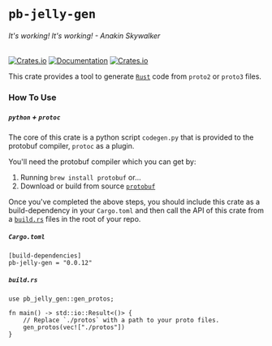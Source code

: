 # `pb-jelly-gen`
###### It's working! It's working! - Anakin Skywalker
[![Crates.io](https://img.shields.io/crates/v/pb-jelly-gen)](https://crates.io/crates/pb-jelly-gen) [![Documentation](https://docs.rs/pb-jelly-gen/badge.svg)](https://docs.rs/pb-jelly-gen) [![Crates.io](https://img.shields.io/crates/l/pb-jelly-gen)](LICENSE)

This crate provides a tool to generate [`Rust`](https://www.rust-lang.org/) code from `proto2` or `proto3` files.

### How To Use

##### `python` + `protoc`
The core of this crate is a python script `codegen.py` that is provided to the protobuf compiler, `protoc` as a plugin.

You'll need the protobuf compiler which you can get by:
1. Running `brew install protobuf` or...
2. Download or build from source [`protobuf`](https://github.com/protocolbuffers/protobuf)

Once you've completed the above steps, you should include this crate as a build-dependency in your `Cargo.toml` and then call the API of this crate from a [`build.rs`](https://doc.rust-lang.org/cargo/reference/build-scripts.html) files in the root of your repo.

##### `Cargo.toml`
```
[build-dependencies]
pb-jelly-gen = "0.0.12"
```

##### `build.rs`
```
use pb_jelly_gen::gen_protos;

fn main() -> std::io::Result<()> {
    // Replace `./protos` with a path to your proto files.
    gen_protos(vec!["./protos"])
}
```

